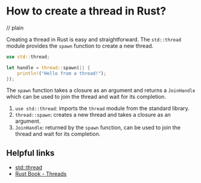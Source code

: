 # How to create a thread in Rust?
// plain

Creating a thread in Rust is easy and straightforward. The `std::thread` module provides the `spawn` function to create a new thread.

```rust
use std::thread;

let handle = thread::spawn(|| {
    println!("Hello from a thread!");
});
```

The `spawn` function takes a closure as an argument and returns a `JoinHandle` which can be used to join the thread and wait for its completion.

1. `use std::thread`: imports the `thread` module from the standard library.
2. `thread::spawn`: creates a new thread and takes a closure as an argument.
3. `JoinHandle`: returned by the `spawn` function, can be used to join the thread and wait for its completion.

## Helpful links

- [std::thread](https://doc.rust-lang.org/std/thread/)
- [Rust Book - Threads](https://doc.rust-lang.org/book/ch16-02-threads.html)